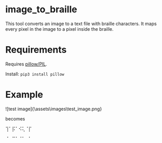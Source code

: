# image_to_braille
This tool converts an image to a text file with braille characters. It maps every pixel in the image to a pixel inside the braille.

# Requirements
Requires [pillow/PIL](https://pypi.org/project/pillow/).

Install:
`pip3 install pillow`

# Example

![test image]{\assets\images\test_image.png}

becomes

⢹⠁⡯⠁⠪⢅⠈⡏

⠈⠀⠉⠁⠈⠁⠀⠁
